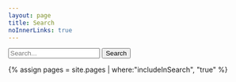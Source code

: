 ```yaml
---
layout: page
title: Search
noInnerLinks: true
---
```


<form class="search" action="/Search/" method="get">
    <input type="text" class="search-box" id="query-2" name="query" autocomplete="off" placeholder="Search..." />
    <input type="submit" value="Search" />
</form>

<ol id="search-results"></ol>

<script defer src="https://unpkg.com/lunr/lunr.js"></script>
<script defer src="search.js"></script>

{% assign pages = site.pages | where:"includeInSearch", "true" %}

<script>

window.addEventListener("load", function()
{
	window.searchData = [
		{% for p in pages %}
		{
			"type": "page",
			"title": {{ p.title | json_escape | jsonify }},
			"categories": [{% for cat in p.categories %}"{{ cat }}"{% unless forloop.last %},{% endunless %}{% endfor %}],	
			"tags": [{% for tag in p.tags %}"{{ tag }}"{% unless forloop.last %},{% endunless %}{% endfor %}],
			"url": "{{ p.url }}",
			"content": {{ p.content | markdownify | strip_html | json_escape | jsonify }},
			"excerpt": {{ p.content | markdownify | strip_html | truncatewords:100 | json_escape | jsonify }},
			"description": {{ p.description | markdownify | rstrip | json_escape | jsonify }}
		}{% unless forloop.last %},{% endunless %}{% endfor %}
	];

  window.executeSearch();
});

</script>